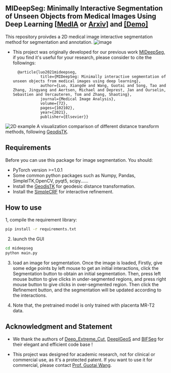 ## MIDeepSeg: Minimally Interactive Segmentation of Unseen Objects from Medical Images Using Deep Learning [[MedIA](https://www.sciencedirect.com/science/article/pii/S1361841521001481) or [Arxiv](https://arxiv.org/pdf/2104.12166.pdf)] and [[Demo]](https://www.youtube.com/watch?v=eq-tqlJnckE)
This repository proivdes a 2D medical image interactive segmentation method for segmentation and annotation.
![image](https://github.com/HiLab-git/MIDeepSeg/blob/master/demo_video/pancreas.gif)

* This project was originally developed for our previous work [MIDeepSeg](https://arxiv.org/pdf/2104.12166.pdf), if you find it's useful for your research, please consider to cite the followings:

		@article{luo2021mideepseg,
                  title={MIDeepSeg: Minimally interactive segmentation of unseen objects from medical images using deep learning},
                  author={Luo, Xiangde and Wang, Guotai and Song, Tao and Zhang, Jingyang and Aertsen, Michael and Deprest, Jan and Ourselin, Sebastien and Vercauteren, Tom and Zhang, Shaoting},
                  journal={Medical Image Analysis},
                  volume={72},
                  pages={102102},
                  year={2021},
                  publisher={Elsevier}}
![2D example](./demo_dataset/egd_vis.png)
A visualization comparison of different distance transform methods, following [GeodisTK](https://github.com/taigw/GeodisTK).
## Requirements
Before you can use this package for image segmentation. You should:
* PyTorch version >=1.0.1
* Some common python packages such as Numpy, Pandas, SimpleITK,OpenCV, pyqt5, scipy......
* Install the [GeodisTK][geos_dis_link] for geodesic distance transformation.
* Install the [SimpleCRF][simplecrf_link] for interactive refinement.
## How to use
1, compile the requirement library:

```bash
pip install -r requirements.txt
```
2. launch the GUI
```bash
cd mideepseg
python main.py
``` 
3. load an image for segmentation. Once the image is loaded,  Firstly, give some edge points by left mouse to get an initial interactions, click the Segmentation button to obtain an initial segmentation. Then, press left mouse button to give clicks in under-segmented regions, and press right mouse button to give clicks  in over-segmented region. Then click the Refinement button, and the segmentation will be updated according to the interactions.

4. Note that, the pretrained model is only trained with placenta MR-T2 data. 

## Acknowledgment and Statement
* We thank the authors of [Deep_Extreme_Cut][dextr_link], [DeepIGeoS][deepigeos_link] and [BIFSeg][bifseg_link] for their elegant and efficient code base !

[geos_dis_link]: https://github.com/taigw/GeodisTK
[simplecrf_link]: https://github.com/HiLab-git/SimpleCRF
[dextr_link]: https://openaccess.thecvf.com/content_cvpr_2018/papers/Maninis_Deep_Extreme_Cut_CVPR_2018_paper.pdf
[deepigeos_link]: https://ieeexplore.ieee.org/document/8370732
[bifseg_link]: https://ieeexplore.ieee.org/stamp/stamp.jsp?arnumber=8270673
* This project was designed for academic research, not for clinical or commercial use, as it's a protected patent.  If you want to use it for commercial, please contact [Prof. Guotai Wang](https://scholar.google.com/citations?user=Z2sFN4EAAAAJ&hl=en).
